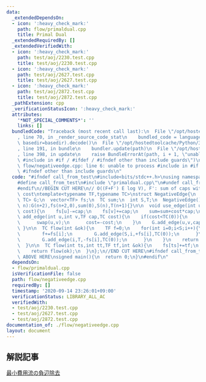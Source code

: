 ```yaml
---
data:
  _extendedDependsOn:
  - icon: ':heavy_check_mark:'
    path: flow/primaldual.cpp
    title: Primal Dual
  _extendedRequiredBy: []
  _extendedVerifiedWith:
  - icon: ':heavy_check_mark:'
    path: test/aoj/2230.test.cpp
    title: test/aoj/2230.test.cpp
  - icon: ':heavy_check_mark:'
    path: test/aoj/2627.test.cpp
    title: test/aoj/2627.test.cpp
  - icon: ':heavy_check_mark:'
    path: test/aoj/2872.test.cpp
    title: test/aoj/2872.test.cpp
  _pathExtension: cpp
  _verificationStatusIcon: ':heavy_check_mark:'
  attributes:
    '*NOT_SPECIAL_COMMENTS*': ''
    links: []
  bundledCode: "Traceback (most recent call last):\n  File \"/opt/hostedtoolcache/Python/3.8.5/x64/lib/python3.8/site-packages/onlinejudge_verify/documentation/build.py\"\
    , line 70, in _render_source_code_stat\n    bundled_code = language.bundle(stat.path,\
    \ basedir=basedir).decode()\n  File \"/opt/hostedtoolcache/Python/3.8.5/x64/lib/python3.8/site-packages/onlinejudge_verify/languages/cplusplus.py\"\
    , line 191, in bundle\n    bundler.update(path)\n  File \"/opt/hostedtoolcache/Python/3.8.5/x64/lib/python3.8/site-packages/onlinejudge_verify/languages/cplusplus_bundle.py\"\
    , line 398, in update\n    raise BundleErrorAt(path, i + 1, \"unable to process\
    \ #include in #if / #ifdef / #ifndef other than include guards\")\nonlinejudge_verify.languages.cplusplus_bundle.BundleErrorAt:\
    \ flow/negativeedge.cpp: line 6: unable to process #include in #if / #ifdef /\
    \ #ifndef other than include guards\n"
  code: "#ifndef call_from_test\n#include<bits/stdc++.h>\nusing namespace std;\n\n\
    #define call_from_test\n#include \"primaldual.cpp\"\n#undef call_from_test\n\n\
    #endif\n//BEGIN CUT HERE\n// O((F+F') E log V), F': sum of caps with negative\
    \ cost\ntemplate<typename TF,typename TC>\nstruct NegativeEdge{\n  PrimalDual<TF,\
    \ TC> G;\n  vector<TF> fs;\n  TC sum;\n  int S,T;\n  NegativeEdge(){}\n  NegativeEdge(int\
    \ n):G(n+2),fs(n+2,0),sum(0),S(n),T(n+1){}\n\n  void use_edge(int u,int v,TF cap,TC\
    \ cost){\n    fs[u]-=cap;\n    fs[v]+=cap;\n    sum=sum+cost*cap;\n  }\n\n  void\
    \ add_edge(int u,int v,TF cap,TC cost){\n    if(cost<TC(0)){\n      use_edge(u,v,cap,cost);\n\
    \      swap(u,v);\n      cost=-cost;\n    }\n    G.add_edge(u,v,cap,cost);\n \
    \ }\n\n  TC flow(int &ok){\n    TF f=0;\n    for(int i=0;i<S;i++){\n      if(fs[i]>0){\n\
    \        f+=fs[i];\n        G.add_edge(S,i,+fs[i],TC(0));\n      }\n      if(fs[i]<0){\n\
    \        G.add_edge(i,T,-fs[i],TC(0));\n      }\n    }\n    return sum+G.flow(S,T,f,ok);\n\
    \  }\n\n  TC flow(int ts,int tt,TF tf,int &ok){\n    fs[ts]+=tf;\n    fs[tt]-=tf;\n\
    \    return flow(ok);\n  }\n};\n//END CUT HERE\n#ifndef call_from_test\n//INSERT\
    \ ABOVE HERE\nsigned main(){\n  return 0;\n}\n#endif\n"
  dependsOn:
  - flow/primaldual.cpp
  isVerificationFile: false
  path: flow/negativeedge.cpp
  requiredBy: []
  timestamp: '2020-09-14 23:26:01+09:00'
  verificationStatus: LIBRARY_ALL_AC
  verifiedWith:
  - test/aoj/2230.test.cpp
  - test/aoj/2627.test.cpp
  - test/aoj/2872.test.cpp
documentation_of: ./flow/negativeedge.cpp
layout: document
---
```


## 解説記事
[最小費用流の負辺除去](https://snuke.hatenablog.com/entry/2017/06/07/115821)
